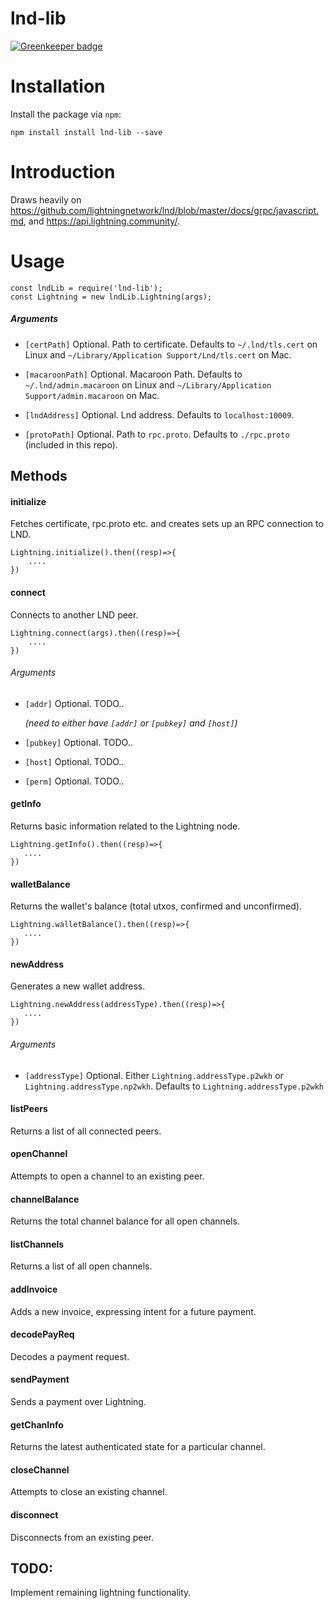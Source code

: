 # lnd-lib

[![Greenkeeper badge](https://badges.greenkeeper.io/interledgerjs/lnd-lib.svg)](https://greenkeeper.io/)

# Installation

Install the package via `npm`:

```
npm install install lnd-lib --save 
```
# Introduction

Draws heavily on <https://github.com/lightningnetwork/lnd/blob/master/docs/grpc/javascript.md>, and <https://api.lightning.community/>. 

# Usage

```
const lndLib = require('lnd-lib');
const Lightning = new lndLib.Lightning(args);

```

##### Arguments

* `[certPath]` Optional. Path to certificate. Defaults to `~/.lnd/tls.cert` on Linux and `~/Library/Application Support/Lnd/tls.cert` on Mac.  

* `[macaroonPath]` Optional. Macaroon Path. Defaults to `~/.lnd/admin.macaroon` on Linux and `~/Library/Application Support/admin.macaroon` on Mac.  

* `[lndAddress]` Optional. Lnd address. Defaults to `localhost:10009`.  
* `[protoPath]` Optional. Path to `rpc.proto`. Defaults to `./rpc.proto` (included in this repo).

## Methods

#### initialize

Fetches certificate, rpc.proto etc. and creates sets up an RPC connection to LND.  

```
Lightning.initialize().then((resp)=>{
 	.... 
})
```
  
#### connect

Connects to another LND peer.

```
Lightning.connect(args).then((resp)=>{
 	.... 
})
```

###### Arguments

* `[addr]` Optional. TODO..  

	*(need to either have `[addr]` or `[pubkey]` and `[host]`)*

* `[pubkey]` Optional. TODO..

* `[host]` Optional. TODO..  
* `[perm]` Optional. TODO..


#### getInfo
Returns basic information related to the Lightning node.
 
 ```
 Lightning.getInfo().then((resp)=>{
 	.... 
})
 ```


#### walletBalance 
Returns the wallet's balance (total utxos, confirmed and unconfirmed).

 ```
 Lightning.walletBalance().then((resp)=>{
 	.... 
})
 ```


#### newAddress
Generates a new wallet address.

 ```
 Lightning.newAddress(addressType).then((resp)=>{
 	.... 
})
 ```
 
###### Arguments

* `[addressType]` Optional. Either `Lightning.addressType.p2wkh` or `Lightning.addressType.np2wkh`. Defaults to `Lightning.addressType.p2wkh` 



#### listPeers
Returns a list of all connected peers.


#### openChannel
Attempts to open a channel to an existing peer.

#### channelBalance
Returns the total channel balance for all open channels.

#### listChannels
Returns a list of all open channels.

#### addInvoice
Adds a new invoice, expressing intent for a future payment.

#### decodePayReq
Decodes a payment request.

#### sendPayment
Sends a payment over Lightning.

#### getChanInfo 
Returns the latest authenticated state for a particular channel.

#### closeChannel
Attempts to close an existing channel.

#### disconnect
Disconnects from an existing peer.

## TODO:

Implement remaining lightning functionality.






